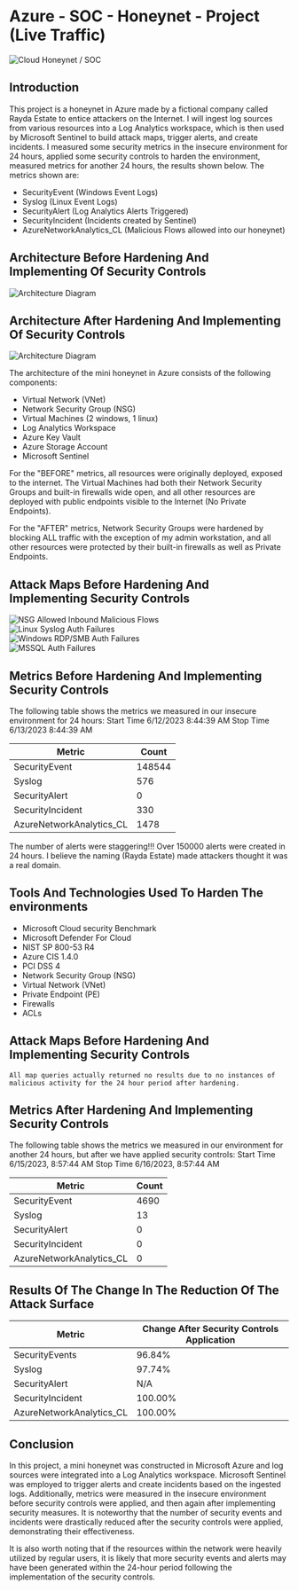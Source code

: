 # Azure - SOC - Honeynet - Project (Live Traffic)
![Cloud Honeynet / SOC](https://i.imgur.com/VGcjyU7.jpg)

## Introduction

This project is a honeynet in Azure made by a fictional company called Rayda Estate to entice attackers on the Internet. I will ingest log sources from various resources into a Log Analytics workspace, which is then used by Microsoft Sentinel to build attack maps, trigger alerts, and create incidents. I measured some security metrics in the insecure environment for 24 hours, applied some security controls to harden the environment, measured metrics for another 24 hours, the results shown below. The metrics shown are:

- SecurityEvent (Windows Event Logs)
- Syslog (Linux Event Logs)
- SecurityAlert (Log Analytics Alerts Triggered)
- SecurityIncident (Incidents created by Sentinel)
- AzureNetworkAnalytics_CL (Malicious Flows allowed into our honeynet)

## Architecture Before Hardening And Implementing Of Security Controls
![Architecture Diagram](https://i.imgur.com/1yJ0IJU.jpg)

## Architecture After Hardening And Implementing Of Security Controls
![Architecture Diagram](https://i.imgur.com/c0cSnfw.jpg)

The architecture of the mini honeynet in Azure consists of the following components:

- Virtual Network (VNet)
- Network Security Group (NSG)
- Virtual Machines (2 windows, 1 linux)
- Log Analytics Workspace
- Azure Key Vault
- Azure Storage Account
- Microsoft Sentinel

For the "BEFORE" metrics, all resources were originally deployed, exposed to the internet. The Virtual Machines had both their Network Security Groups and built-in firewalls wide open, and all other resources are deployed with public endpoints visible to the Internet (No Private Endpoints).

For the "AFTER" metrics, Network Security Groups were hardened by blocking ALL traffic with the exception of my admin workstation, and all other resources were protected by their built-in firewalls as well as Private Endpoints.

## Attack Maps Before Hardening And Implementing Security Controls
![NSG Allowed Inbound Malicious Flows](https://i.imgur.com/OKmlgcm.jpg)<br>
![Linux Syslog Auth Failures](https://i.imgur.com/Ywmqqwd.jpg)<br>
![Windows RDP/SMB Auth Failures](https://i.imgur.com/h9r5oGY.jpg)<br>
![MSSQL Auth Failures](https://i.imgur.com/JimzOeB.jpg)

## Metrics Before Hardening And Implementing Security Controls

The following table shows the metrics we measured in our insecure environment for 24 hours:
Start Time 6/12/2023 8:44:39 AM
Stop Time  6/13/2023 8:44:39 AM

| Metric                   | Count
| ------------------------ | -----
| SecurityEvent            | 148544
| Syslog                   | 576
| SecurityAlert            | 0 
| SecurityIncident         | 330
| AzureNetworkAnalytics_CL | 1478

The number of alerts were staggering!!! Over 150000 alerts were created in 24 hours. I believe the naming (Rayda Estate) made attackers thought it was a real domain.

## Tools And Technologies Used To Harden The environments
- Microsoft Cloud security Benchmark
-  Microsoft Defender For Cloud
- NIST SP 800-53 R4
- Azure CIS 1.4.0
- PCI DSS 4
- Network Security Group (NSG)
- Virtual Network (VNet)
- Private Endpoint (PE)
- Firewalls
- ACLs

## Attack Maps Before Hardening And Implementing Security Controls

```All map queries actually returned no results due to no instances of malicious activity for the 24 hour period after hardening.```

## Metrics After Hardening And Implementing Security Controls

The following table shows the metrics we measured in our environment for another 24 hours, but after we have applied security controls:
Start Time 6/15/2023, 8:57:44 AM
Stop Time	 6/16/2023, 8:57:44 AM

| Metric                   | Count
| ------------------------ | -----
| SecurityEvent            | 4690
| Syslog                   | 13
| SecurityAlert            | 0
| SecurityIncident         | 0
| AzureNetworkAnalytics_CL | 0

## Results Of The Change In The Reduction Of The Attack Surface

| Metric                        | Change After Security Controls Application
|-------------------------------| ------------------------------------------
| SecurityEvents                | 96.84%
| Syslog                        | 97.74%
| SecurityAlert                 | N/A
| SecurityIncident              | 100.00%
| AzureNetworkAnalytics_CL      | 100.00%

## Conclusion

In this project, a mini honeynet was constructed in Microsoft Azure and log sources were integrated into a Log Analytics workspace. Microsoft Sentinel was employed to trigger alerts and create incidents based on the ingested logs. Additionally, metrics were measured in the insecure environment before security controls were applied, and then again after implementing security measures. It is noteworthy that the number of security events and incidents were drastically reduced after the security controls were applied, demonstrating their effectiveness.

It is also worth noting that if the resources within the network were heavily utilized by regular users, it is likely that more security events and alerts may have been generated within the 24-hour period following the implementation of the security controls.
